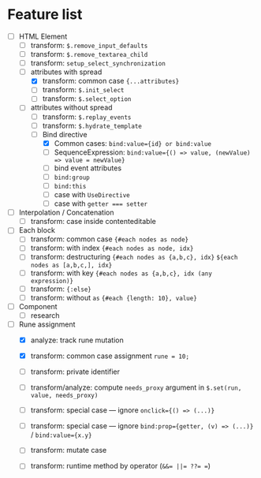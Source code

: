 # Feature list

- [ ] HTML Element
    - [ ] transform: `$.remove_input_defaults`
    - [ ] transform: `$.remove_textarea_child`
    - [ ] transform: `setup_select_synchronization`
    - [ ] attributes with spread
        - [x] transform: common case `{...attributes}`
        - [ ] transform: `$.init_select`
        - [ ] transform: `$.select_option`
    - [ ] attributes without spread
        - [ ] transform: `$.replay_events`
        - [ ] transform: `$.hydrate_template`
        - [ ] Bind directive
            - [x] Common cases: `bind:value={id} or bind:value`
            - [ ] SequenceExpression: `bind:value={() => value, (newValue) => value = newValue}`
            - [ ] bind event attributes
            - [ ] `bind:group`
            - [ ] `bind:this`
            - [ ] case with `UseDirective`
            - [ ] case with `getter === setter`
- [ ] Interpolation / Concatenation
    - [ ] transform: case inside contenteditable
- [ ] Each block
    - [ ] transform: common case `{#each nodes as node}`
    - [ ] transform: with index `{#each nodes as node, idx}`
    - [ ] transform: destructuring `{#each nodes as {a,b,c}, idx}` `${each nodes as [a,b,c,], idx}`
    - [ ] transform: with key `{#each nodes as {a,b,c}, idx (any expression)}`
    - [ ] transform: `{:else}`
    - [ ] transform: without `as` `{#each {length: 10}, value}`
- [ ] Component
    - [ ] research
- [ ] Rune assignment 
    - [x] analyze: track rune mutation
    - [x] transform: common case assignment `rune = 10;`
    - [ ] transform: private identifier
    - [ ] transform/analyze: compute `needs_proxy` argument in `$.set(run, value, needs_proxy)` 
    - [ ] transform: special case — ignore `onclick={() => (...)}`
    - [ ] transform: special case — ignore `bind:prop={getter, (v) => (...)}` / `bind:value={x.y}`
    - [ ] transform: mutate case
    - [ ] transform: runtime method by operator (`&&= ||= ??= =`)

